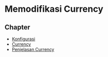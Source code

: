 # Memodifikasi Currency

## Chapter

- [Konfigurasi](../../konfigurasi.md)
- [Currency](../currency.md)
- [Penjelasan Currency](penjelasan.md)
